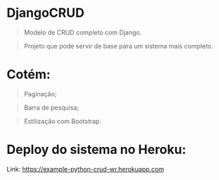 # DjangoCRUD
> Modelo de CRUD completo com Django.

> Projeto que pode servir de base para um sistema mais completo.


# Cotém:
> Paginação;

> Barra de pesquisa;

> Estilização com Bootstrap.


# Deploy do sistema no Heroku:
Link: https://example-python-crud-wr.herokuapp.com
